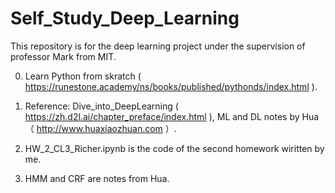 # Self_Study_Deep_Learning

This repository is for the deep learning project under the supervision of professor Mark from MIT.

0. Learn Python from skratch ( https://runestone.academy/ns/books/published/pythonds/index.html ).

1. Reference: Dive_into_DeepLearning ( https://zh.d2l.ai/chapter_preface/index.html ), ML and DL notes by Hua （ http://www.huaxiaozhuan.com ）.

2. HW_2_CL3_Richer.ipynb is the code of the second homework wiritten by me. 

3. HMM and CRF are notes from Hua.
